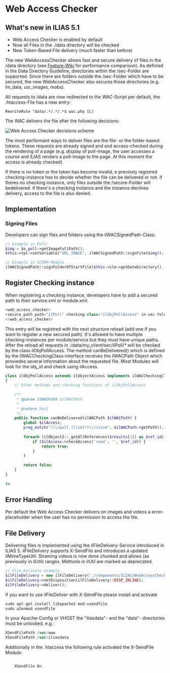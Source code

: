 # Web Access Checker

## What's new in ILIAS 5.1

- Web Access Checker is enabled by default
- Now all Files in the ./data directory will be checked
- New Token-Based File delivery (much faster than before)

The new WebAccessChecker allows fast and secure delivery of files in the /data directory (see [Feature-Wiki](https://docu.ilias.de/goto_docu_wiki_wpage_3394_1357.html) for performance comparison). As definied in the Data Directory Guideline, directories within the /sec-Folder are supported. Since there are folders outside the /sec-Folder which have to be secured, the new WebAccessChecker also secures those directories (e.g. lm_data, usr_images, mobs).

All requests to /data are now redirected to the WAC-Script per default, the .htaccess-File has a new entry:

`RewriteRule ^data/.*/.*/.*$ wac.php [L]`

The WAC delivers the file after the following decisions:

![Web Access Checker decisions scheme](https://files.ilias.de/images/web_access_checker.png)

The most performant ways to deliver files are the file- or the folder-based tokens. These requests are already signed and and access-checked during the rendering of a page (e.g. display of poll-image, the user accesses a course and ILIAS renders a poll-image to the page. At this moment the access is already checked). 

If there is no token or the token has become invalid, e previosly registred checking-instance has to decide whether the file can be delivered or not. if theres no checking instance, only files outside the /secore-Folder will bedelivered. if there's a checking instance and the instance declines delivery, access to the file is also denied.

## Implementation

### Signing Files

Developers can sign files and folders using the ilWACSignedPath-Class:

```php
// Example in Poll:
$img = $a_poll->getImageFullPath();
$this->tpl->setVariable("URL_IMAGE", ilWACSignedPath::signFile($img));

// Example in SCORM-Module
ilWACSignedPath::signFolderOfStartFile($this->slm->getDataDirectory().'/manifest.xml');
```

## Register Checking instance

When registering a checking instance, developers have to add a secured path to their service.xml or module.xml:

```php
<web_access_checker>
<secure_path path="ilPoll" checking-class="ilObjPollAccess" in-sec-folder='1'/>
</web_access_checker>
```

This entry will be registred with the next structure reload (add one if you want to register a new secured path). It's allowed to have multiple checking-instances per module/service but they must have unique paths. After the reload all requests in ./data/my_client/sec/ilPoll/* will be checked by the class ilObjPollAccess. The method canBeDelivered() which is defined by the ilWACCheckingClass-interface receives the ilWACPath Object which proviedes several information about the requested file. Most Modules will look for the obj_id and check using ilAccess.

```php
class ilObjPollAccess extends ilObjectAccess implements ilWACCheckingClass
{	
	// Other methods and checking functions of ilObjPollAccess
 
	/**
	 * @param ilWACPath $ilWACPath
	 *
	 * @return bool
	 */
	public function canBeDelivered(ilWACPath $ilWACPath) {
		global $ilAccess;
		preg_match("/\\/poll_([\\d]*)\\//uism", $ilWACPath->getPath(), $results);
 
		foreach (ilObject2::_getAllReferences($results[1]) as $ref_id) {
			if ($ilAccess->checkAccess('read', '', $ref_id)) {
				return true;
			}
		}
 
		return false;
	}
}
 
?>
```

## Error Handling

Per default the Web Access Checker delivers on images and videos a error-placeholder when the user has no permission to access the file.

## File Delivery

Delivering files is implemented using the ilFileDelivery-Service introduced in ILIAS 5. ilFileDelivery supports X-SendFile and introduces a updated ilMimeTypeUtil. Straming videos is now done chunked and allows (as previously in ilUtil) ranges. Methods in ilUtil are marked as deprecated.

```php
// File-Delivery example
$ilFileDelivery = new ilFileDelivery('./components/ILIAS/WebAccessChecker/templates/images/access_denied.png', 'file_name.png');
$ilFileDelivery->setDisposition(ilFileDelivery::DISP_INLINE);
$ilFileDelivery->deliver();
```

If you want to use ilFileDeliver with X-SendFile please install and activate

```php
sudo apt-get install libapache2-mod-xsendfile
sudo a2enmod xsendfile
```

In your Apache-Config or VHOST the "iliasdata"- and the "data"- directories must be unlocked, e.g.:

```php
XSendFilePath /var/www
XSendFilePath /var/iliasdata
```

Additionally in the .htaccess the following rule activated the X-SendFile Module:

```php

    XSendFile On

```
